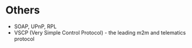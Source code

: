 Others
==

- SOAP, UPnP, RPL
- VSCP (Very Simple Control Protocol) - the leading m2m and telematics protocol


